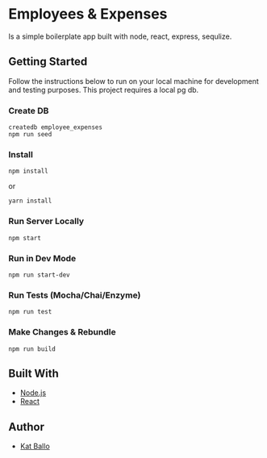 # Employees & Expenses
Is a simple boilerplate app built with node, react, express, sequlize.

## Getting Started
Follow the instructions below to run on your local machine for development and testing purposes. This project requires a local pg db.

### Create DB

```
createdb employee_expenses
npm run seed
```
### Install

```
npm install
```
or
```
yarn install
```
### Run Server Locally
```
npm start
```
### Run in Dev Mode
```
npm run start-dev
```
### Run Tests (Mocha/Chai/Enzyme)
```
npm run test
```
### Make Changes & Rebundle
```
npm run build
```

## Built With
* [Node.js](https://nodejs.org/en/)
* [React](https://reactjs.org/)


## Author
* [Kat Ballo](https://github.com/ketikat)

